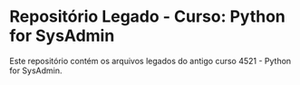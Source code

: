 # Repositório Legado - Curso: Python for SysAdmin 

Este repositório contém os arquivos legados do antigo curso 4521 - Python for SysAdmin.
